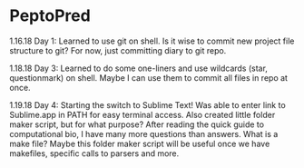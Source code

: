 # PeptoPred

1.16.18 Day 1:
Learned to use git on shell. Is it wise to commit new project file structure to git? For now, just committing diary to git repo.

1.18.18 Day 3:
Learned to do some one-liners and use wildcards (star, questionmark) on shell. Maybe I can use them to commit all files in repo at once.

1.19.18 Day 4:
Starting the switch to Sublime Text! Was able to enter link to Sublime.app in PATH for easy terminal access. Also created little folder maker script, but for what purpose? After reading the quick guide to computational bio, I have many more questions than answers. What is a make file? Maybe this folder maker script will be useful once we have makefiles, specific calls to parsers and more.

